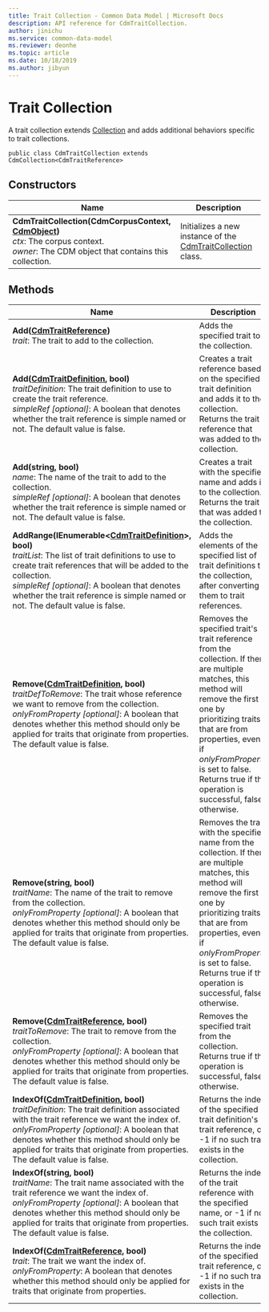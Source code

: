 ```yaml
---
title: Trait Collection - Common Data Model | Microsoft Docs
description: API reference for CdmTraitCollection.
author: jinichu
ms.service: common-data-model
ms.reviewer: deonhe 
ms.topic: article
ms.date: 10/18/2019
ms.author: jibyun
---
```


# Trait Collection

A trait collection extends [Collection](collection.md) and adds additional behaviors specific to trait collections.

```
public class CdmTraitCollection extends CdmCollection<CdmTraitReference>
```

## Constructors
|Name|Description|
|---|---|
|**CdmTraitCollection(CdmCorpusContext, [CdmObject](cdmobject.md))**<br/>*ctx*: The corpus context.<br/>*owner*: The CDM object that contains this collection.|Initializes a new instance of the [CdmTraitCollection](traitcollection.md) class.|

## Methods
|Name|Description|Return Type|
|---|---|---|
|**Add([CdmTraitReference](traitreference.md))**<br/>*trait*: The trait to add to the collection.|Adds the specified trait to the collection.|void|
|**Add([CdmTraitDefinition](trait.md), bool)**<br/>*traitDefinition*: The trait definition to use to create the trait reference.<br/>*simpleRef [optional]*: A boolean that denotes whether the trait reference is simple named or not. The default value is false.|Creates a trait reference based on the specified trait definition and adds it to the collection. Returns the trait reference that was added to the collection.|[CdmTraitReference](traitreference.md)|
|**Add(string, bool)**<br/>*name*: The name of the trait to add to the collection.<br/>*simpleRef [optional]*: A boolean that denotes whether the trait reference is simple named or not. The default value is false.|Creates a trait with the specified name and adds it to the collection. Returns the trait that was added to the collection.|[CdmTraitReference](traitreference.md)|
|**AddRange(IEnumerable\<[CdmTraitDefinition](trait.md)>, bool)**<br/>*traitList*: The list of trait definitions to use to create trait references that will be added to the collection.<br/>*simpleRef [optional]*: A boolean that denotes whether the trait reference is simple named or not. The default value is false.|Adds the elements of the specified list of trait definitions to the collection, after converting them to trait references.|void|
|**Remove([CdmTraitDefinition](trait.md), bool)**<br/>*traitDefToRemove*: The trait whose reference we want to remove from the collection.<br/>*onlyFromProperty [optional]*: A boolean that denotes whether this method should only be applied for traits that originate from properties. The default value is false.|Removes the specified trait's trait reference from the collection. If there are multiple matches, this method will remove the first one by prioritizing traits that are from properties, even if *onlyFromProperty* is set to false. Returns true if the operation is successful, false otherwise.|bool|
|**Remove(string, bool)**<br/>*traitName*: The name of the trait to remove from the collection. <br/>*onlyFromProperty [optional]*: A boolean that denotes whether this method should only be applied for traits that originate from properties. The default value is false.|Removes the trait with the specified name from the collection. If there are multiple matches, this method will remove the first one by prioritizing traits that are from properties, even if *onlyFromProperty* is set to false. Returns true if the operation is successful, false otherwise.|bool|
|**Remove([CdmTraitReference](traitreference.md), bool)**<br/>*traitToRemove*: The trait to remove from the collection.<br/>*onlyFromProperty [optional]*: A boolean that denotes whether this method should only be applied for traits that originate from properties. The default value is false.|Removes the specified trait from the collection. Returns true if the operation is successful, false otherwise.|bool|
|**IndexOf([CdmTraitDefinition](trait.md), bool)**<br/>*traitDefinition*: The trait definition associated with the trait reference we want the index of.<br/>*onlyFromProperty [optional]*: A boolean that denotes whether this method should only be applied for traits that originate from properties. The default value is false.|Returns the index of the specified trait definition's trait reference, or -1 if no such trait exists in the collection.|int|
|**IndexOf(string, bool)**<br/>*traitName*: The trait name associated with the trait reference we want the index of.<br/>*onlyFromProperty [optional]*: A boolean that denotes whether this method should only be applied for traits that originate from properties. The default value is false.|Returns the index of the trait reference with the specified name, or -1 if no such trait exists in the collection.|int|
|**IndexOf([CdmTraitReference](traitreference.md), bool)**<br/>*trait*: The trait we want the index of.<br/>*onlyFromProperty*: A boolean that denotes whether this method should only be applied for traits that originate from properties.|Returns the index of the specified trait reference, or -1 if no such trait exists in the collection.|int|
